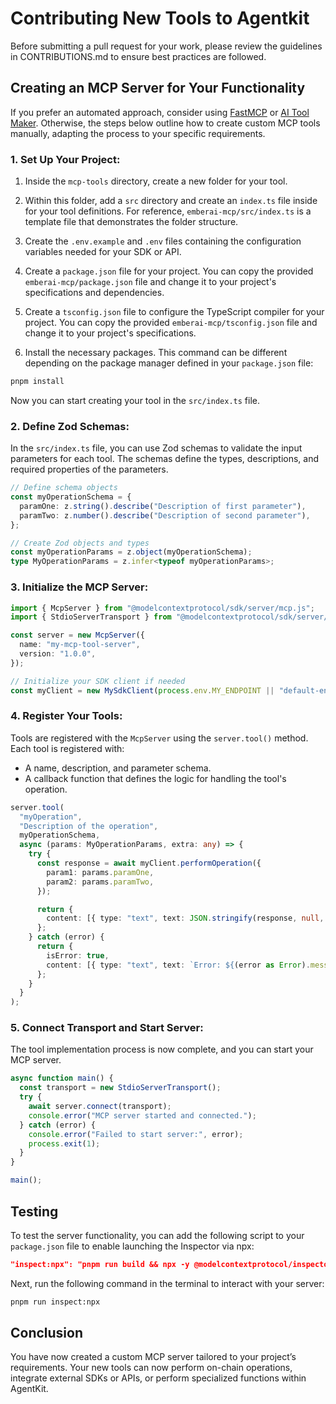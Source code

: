 # Contributing New Tools to Agentkit

Before submitting a pull request for your work, please review the guidelines in CONTRIBUTIONS.md to ensure best practices are followed.

## Creating an MCP Server for Your Functionality

If you prefer an automated approach, consider using [FastMCP](https://github.com/punkpeye/fastmcp/) or [AI Tool Maker](https://github.com/nihaocami/ai-tool-maker). Otherwise, the steps below outline how to create custom MCP tools manually, adapting the process to your specific requirements.

### 1. Set Up Your Project:

1. Inside the `mcp-tools` directory, create a new folder for your tool.

2. Within this folder, add a `src` directory and create an `index.ts` file inside for your tool definitions. For reference, `emberai-mcp/src/index.ts` is a template file that demonstrates the folder structure.

3. Create the `.env.example` and `.env` files containing the configuration variables needed for your SDK or API.

4. Create a `package.json` file for your project. You can copy the provided `emberai-mcp/package.json` file and change it to your project's specifications and dependencies.

5. Create a `tsconfig.json` file to configure the TypeScript compiler for your project. You can copy the provided `emberai-mcp/tsconfig.json` file and change it to your project's specifications.

6. Install the necessary packages. This command can be different depending on the package manager defined in your `package.json` file:

```bash
pnpm install
```

Now you can start creating your tool in the `src/index.ts` file.

### 2. Define Zod Schemas:

In the `src/index.ts` file, you can use Zod schemas to validate the input parameters for each tool. The schemas define the types, descriptions, and required properties of the parameters.

```typescript
// Define schema objects
const myOperationSchema = {
  paramOne: z.string().describe("Description of first parameter"),
  paramTwo: z.number().describe("Description of second parameter"),
};

// Create Zod objects and types
const myOperationParams = z.object(myOperationSchema);
type MyOperationParams = z.infer<typeof myOperationParams>;
```

### 3. Initialize the MCP Server:

```typescript
import { McpServer } from "@modelcontextprotocol/sdk/server/mcp.js";
import { StdioServerTransport } from "@modelcontextprotocol/sdk/server/stdio.js";

const server = new McpServer({
  name: "my-mcp-tool-server",
  version: "1.0.0",
});

// Initialize your SDK client if needed
const myClient = new MySdkClient(process.env.MY_ENDPOINT || "default-endpoint");
```

### 4. Register Your Tools:

Tools are registered with the `McpServer` using the `server.tool()` method. Each tool is registered with:

- A name, description, and parameter schema.
- A callback function that defines the logic for handling the tool's operation.

```typescript
server.tool(
  "myOperation",
  "Description of the operation",
  myOperationSchema,
  async (params: MyOperationParams, extra: any) => {
    try {
      const response = await myClient.performOperation({
        param1: params.paramOne,
        param2: params.paramTwo,
      });

      return {
        content: [{ type: "text", text: JSON.stringify(response, null, 2) }],
      };
    } catch (error) {
      return {
        isError: true,
        content: [{ type: "text", text: `Error: ${(error as Error).message}` }],
      };
    }
  }
);
```

### 5. Connect Transport and Start Server:

The tool implementation process is now complete, and you can start your MCP server.

```typescript
async function main() {
  const transport = new StdioServerTransport();
  try {
    await server.connect(transport);
    console.error("MCP server started and connected.");
  } catch (error) {
    console.error("Failed to start server:", error);
    process.exit(1);
  }
}

main();
```

## Testing

To test the server functionality, you can add the following script to your `package.json` file to enable launching the Inspector via npx:

```json
"inspect:npx": "pnpm run build && npx -y @modelcontextprotocol/inspector node ./dist/index.js"
```

Next, run the following command in the terminal to interact with your server:

```bash
pnpm run inspect:npx
```

## Conclusion

You have now created a custom MCP server tailored to your project’s requirements. Your new tools can now perform on-chain operations, integrate external SDKs or APIs, or perform specialized functions within AgentKit.
